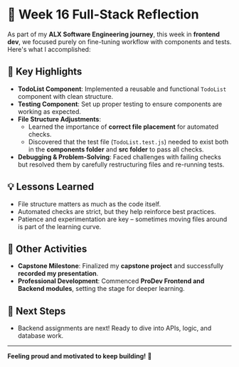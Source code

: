 # 🌟 Week 16 Full-Stack Reflection   

As part of my **ALX Software Engineering journey**, this week in **frontend dev**, we focused purely on fine-tuning workflow with components and tests. Here's what I accomplished:  

## 📌 Key Highlights  
- **TodoList Component**: Implemented a reusable and functional `TodoList` component with clean structure.  
- **Testing Component**: Set up proper testing to ensure components are working as expected.  
- **File Structure Adjustments**:  
   - Learned the importance of **correct file placement** for automated checks.  
   - Discovered that the test file (`TodoList.test.js`) needed to exist both in the **components folder** and **src folder** to pass all checks.  
- **Debugging & Problem-Solving**: Faced challenges with failing checks but resolved them by carefully restructuring files and re-running tests.  

## 💡 Lessons Learned  
- File structure matters as much as the code itself.  
- Automated checks are strict, but they help reinforce best practices.  
- Patience and experimentation are key – sometimes moving files around is part of the learning curve.  

## 🔄 Other Activities  
- **Capstone Milestone**: Finalized my **capstone project** and successfully **recorded my presentation**.  
- **Professional Development**: Commenced **ProDev Frontend and Backend modules**, setting the stage for deeper learning.  

## 🎯 Next Steps  
- Backend assignments are next! Ready to dive into APIs, logic, and database work.  

---
**Feeling proud and motivated to keep building!** 🚀
